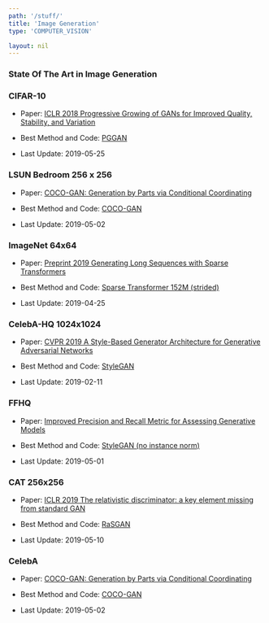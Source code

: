 ```yaml
---
path: '/stuff/'
title: 'Image Generation'
type: 'COMPUTER_VISION'

layout: nil
---
```


### State Of The Art in Image Generation  

### CIFAR-10

* Paper: [ICLR 2018 Progressive Growing of GANs for Improved Quality, Stability, and Variation](https://arxiv.org/pdf/1710.10196v3.pdf)

* Best Method and Code: [PGGAN](https://github.com/jantic/DeOldify)

* Last Update: 2019-05-25

### LSUN Bedroom 256 x 256

* Paper: [ COCO-GAN: Generation by Parts via Conditional Coordinating](https://arxiv.org/pdf/1904.00284v2.pdf)

* Best Method and Code: [COCO-GAN](https://github.com/hubert0527/COCO-GAN)

* Last Update: 2019-05-02

### ImageNet 64x64

* Paper: [Preprint 2019 Generating Long Sequences with Sparse Transformers](https://d4mucfpksywv.cloudfront.net/Sparse_Transformer/sparse_transformers.pdf)

* Best Method and Code: [Sparse Transformer 152M (strided)](https://github.com/openai/sparse_attention)

* Last Update: 2019-04-25

### CelebA-HQ 1024x1024

* Paper: [CVPR 2019 A Style-Based Generator Architecture for Generative Adversarial Networks](https://arxiv.org/pdf/1812.04948v3.pdf)

* Best Method and Code: [StyleGAN](https://github.com/NVlabs/stylegan)

* Last Update: 2019-02-11

### FFHQ

* Paper: [ Improved Precision and Recall Metric for Assessing Generative Models](https://arxiv.org/pdf/1904.06991v1.pdf)

* Best Method and Code: [StyleGAN (no instance norm)](https://github.com/manicman1999/precision-recall-keras)

* Last Update: 2019-05-01

### CAT 256x256

* Paper: [ICLR 2019 The relativistic discriminator: a key element missing from standard GAN](https://arxiv.org/pdf/1807.00734v3.pdf)

* Best Method and Code: [RaSGAN](https://github.com/AlexiaJM/RelativisticGAN)

* Last Update: 2019-05-10

### CelebA

* Paper: [ COCO-GAN: Generation by Parts via Conditional Coordinating](https://arxiv.org/pdf/1904.00284v2.pdf)

* Best Method and Code: [COCO-GAN](https://github.com/hubert0527/COCO-GAN)

* Last Update: 2019-05-02

